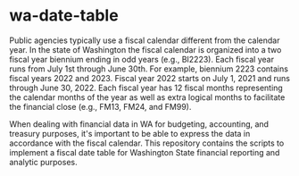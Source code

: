 # wa-date-table
 Public agencies typically use a fiscal calendar different from the calendar year. In the state of Washington the fiscal calendar is organized into a two fiscal year biennium ending in odd years (e.g., BI2223). Each fiscal year runs from July 1st through June 30th. For example, biennium 2223 contains fiscal years 2022 and 2023. Fiscal year 2022 starts on July 1, 2021 and runs through June 30, 2022. Each fiscal year has 12 fiscal months representing the calendar months of the year as well as extra logical months to facilitate the financial close (e.g., FM13, FM24, and FM99). 

 When dealing with financial data in WA for budgeting, accounting, and treasury purposes, it's important to be able to express the data in accordance with the fiscal calendar. This repository contains the scripts to implement a fiscal date table for Washington State financial reporting and analytic purposes.  

